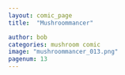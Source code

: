 ```yaml
---
layout: comic_page
title:  "Mushroommancer"

author: bob
categories: mushroom comic
image: "mushroommancer_013.png"
pagenum: 13
---
```

